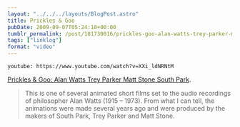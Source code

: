 ```yaml
---
layout: "../../../layouts/BlogPost.astro"
title: Prickles & Goo
pubDate: 2009-09-07T05:24:10+00:00
tumblr_permalink: /post/181730016/prickles-goo-alan-watts-trey-parker-matt-stone
tags: ["linklog"]
format: "video"
---
```


`youtube: https://www.youtube.com/watch?v=XXi_ldNRNtM`

[Prickles & Goo: Alan Watts Trey Parker Matt Stone South Park][1].

> This is one of several animated short films set to the audio recordings of philosopher Alan Watts (1915 &ndash; 1973). From what I can tell, the animations were made several years ago and were produced by the makers of South Park, Trey Parker and Matt Stone.

[1]: https://www.youtube.com/watch?v=XXi_ldNRNtM
